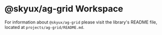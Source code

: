 # @skyux/ag-grid Workspace

For information about `@skyux/ag-grid` please visit the library's README file, located at `projects/ag-grid/README.md`.
